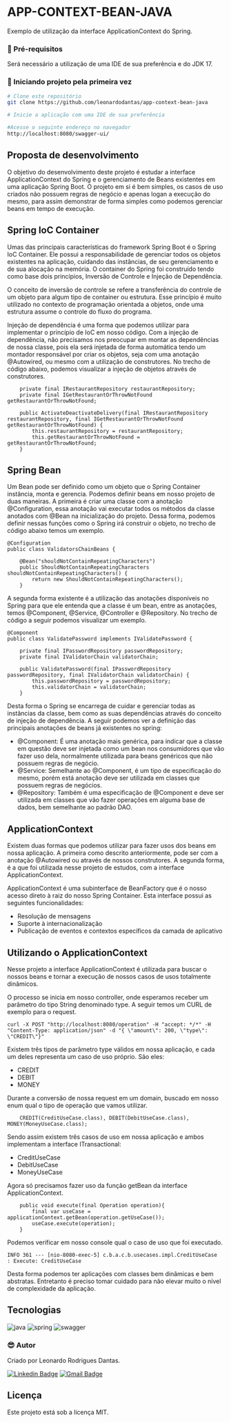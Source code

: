 # APP-CONTEXT-BEAN-JAVA

<p>
Exemplo de utilização da interface ApplicationContext do Spring.
</p>

### :hammer: Pré-requisitos

Será necessário a utilização de uma IDE de sua preferência e do JDK 17.

### 🎲 Iniciando projeto pela primeira vez

```bash
# Clone este repositório
git clone https://github.com/leonardodantas/app-context-bean-java

# Inicie a aplicação com uma IDE de sua preferência

#Acesse o seguinte endereço no navegador
http://localhost:8080/swagger-ui/

```

## Proposta de desenvolvimento

<p>
O objetivo do desenvolvimento deste projeto é estudar a interface ApplicationContext do Spring e o gerenciamento de Beans
existentes em uma aplicação Spring Boot. O projeto em si é bem simples, os casos de uso criados não possuem regras de negócio e apenas logan
a execução do mesmo, para assim demonstrar de forma simples como podemos gerenciar beans em tempo de execução.
</p>

## Spring IoC Container

<p>
Umas das principais características do framework Spring Boot é o Spring IoC Container. Ele possui a responsabilidade de gerenciar 
todos os objetos existentes na aplicação, cuidando das instâncias, de seu gerenciamento e de sua alocação na memória. O container do
Spring foi construído tendo como base dois princípios, Inversão de Controle e Injeção de Dependência.
</p>

<p>
O conceito de inversão de controle se refere a transferência do controle de um objeto para algum tipo de container ou estrutura. Esse
princípio é muito utilizado no contexto de programação orientada a objetos, onde uma estrutura assume o controle do fluxo do programa.
</p>

<p>
Injeção de dependência é uma forma que podemos utilizar para implementar o princípio de IoC em nosso código. Com a injeção de dependência,
não precisamos nos preocupar em montar as dependências de nossa classe, pois ela será injetada de forma automática tendo um montador 
responsável por criar os objetos, seja com uma anotação
@Autowired, ou mesmo com a utilização de construtores. No trecho de código abaixo, podemos visualizar a injeção de objetos através de construtores.
</p>

```
    private final IRestaurantRepository restaurantRepository;
    private final IGetRestaurantOrThrowNotFound getRestaurantOrThrowNotFound;

    public ActivateDeactivateDelivery(final IRestaurantRepository restaurantRepository, final IGetRestaurantOrThrowNotFound getRestaurantOrThrowNotFound) {
        this.restaurantRepository = restaurantRepository;
        this.getRestaurantOrThrowNotFound = getRestaurantOrThrowNotFound;
    } 
```

## Spring Bean

<p>
Um Bean pode ser definido como um objeto que o Spring Container instância, monta e gerencia. Podemos definir beans
em nosso projeto de duas maneiras. A primeira é criar uma classe com a anotação @Configuration, essa anotação
vai executar todos os métodos da classe anotados com @Bean na inicialização do projeto. Dessa forma, podemos
definir nessas funções como o Spring irá construir o objeto, no trecho de código abaixo temos um exemplo.
</p>

```
@Configuration
public class ValidatorsChainBeans {

    @Bean("shouldNotContainRepeatingCharacters")
    public ShouldNotContainRepeatingCharacters shouldNotContainRepeatingCharacters() {
        return new ShouldNotContainRepeatingCharacters();
    }
```

<p>
A segunda forma existente é a utilização das anotações disponíveis no Spring para que ele entenda que a classe é um bean,
entre as anotações, temos @Component, @Service, @Controller e @Repository. No trecho de código a seguir podemos visualizar
um exemplo.
</p>

```
@Component
public class ValidatePassword implements IValidatePassword {

    private final IPasswordRepository passwordRepository;
    private final IValidatorChain validatorChain;

    public ValidatePassword(final IPasswordRepository passwordRepository, final IValidatorChain validatorChain) {
        this.passwordRepository = passwordRepository;
        this.validatorChain = validatorChain;
    }
```

<p>
Desta forma o Spring se encarrega de cuidar e gerenciar todas as instâncias da classe, bem como as suas dependências através do 
conceito de injeção de dependência. A seguir podemos ver a definição das principais anotações de beans já existentes no spring:
</p>

- @Component: É uma anotação mais genérica, para indicar que a classe em questão deve ser injetada como um bean nos consumidores
que vão fazer uso dela, normalmente utilizada para beans genéricos que não possuem regras de negócio.
- @Service: Semelhante ao @Component, é um tipo de especificação do mesmo, porém está anotação deve ser utilizada em classes que possuem regras de negócios.
- @Repository: Também é uma especificação de @Component e deve ser utilizada em classes que vão fazer operações em alguma base de dados, bem semelhante 
ao padrão DAO.

## ApplicationContext

<p>
Existem duas formas que podemos utilizar para fazer usos dos beans em nossa aplicação. A primeira como descrito anteriormente,
pode ser com a anotação @Autowired ou através de nossos construtores. A segunda forma, é a que foi utilizada nesse projeto
de estudos, com a interface ApplicationContext.
</p>

<p>
ApplicationContext é uma subinterface de BeanFactory que é o nosso acesso direto à raiz do nosso Spring Container.
Esta interface possui as seguintes funcionalidades:
</p>

- Resolução de mensagens
- Suporte à internacionalização
- Publicação de eventos e contextos específicos da camada de aplicativo


## Utilizando o ApplicationContext

<p>
Nesse projeto a interface ApplicationContext é utilizada para buscar o nossos beans e tornar a
execução de nossos casos de usos totalmente dinâmicos.
</p>

<p>
O processo se inicia em nosso controller, onde esperamos receber um parâmetro do tipo String denominado type. A seguir
temos um CURL de exemplo para o request. 
</p>

```
curl -X POST "http://localhost:8080/operation" -H "accept: */*" -H "Content-Type: application/json" -d "{ \"amount\": 200, \"type\": \"CREDIT\"}"
```
<p>
Existem três tipos de parâmetro type válidos em nossa aplicação, e cada um deles representa um caso de uso próprio. São eles:
</p>

- CREDIT
- DEBIT
- MONEY

<p>
Durante a conversão de nossa request em um domain, buscado em nosso enum qual o tipo de operação
que vamos utilizar.
</p>

```
    CREDIT(CreditUseCase.class), DEBIT(DebitUseCase.class), MONEY(MoneyUseCase.class);
```

<p>
Sendo assim existem três casos de uso em nossa aplicação e ambos implementam a interface ITransactional:
</p>

- CreditUseCase
- DebitUseCase
- MoneyUseCase

<p>
Agora só precisamos fazer uso da função getBean da interface ApplicationContext.
</p>

```
    public void execute(final Operation operation){
        final var useCase = applicationContext.getBean(operation.getUseCase());
        useCase.execute(operation);
    }
```

<p>
Podemos verificar em nosso console qual o caso de uso que foi executado.    
</p>

```
INFO 361 --- [nio-8080-exec-5] c.b.a.c.b.usecases.impl.CreditUseCase    : Execute: CreditUseCase
```

<p>
 Desta forma podemos ter aplicações com classes bem dinâmicas e bem abstratas. Entretanto
 é preciso tomar cuidado para não elevar muito o nível de complexidade da aplicação.
</p>

## Tecnologias

<div style="display: inline_block">
  <img align="center" alt="java" src="https://img.shields.io/badge/java-%23ED8B00.svg?style=for-the-badge&logo=java&logoColor=white" />
  <img align="center" alt="spring" src="https://img.shields.io/badge/spring-%236DB33F.svg?style=for-the-badge&logo=spring&logoColor=white" />
  <img align="center" alt="swagger" src="https://img.shields.io/badge/-Swagger-%23Clojure?style=for-the-badge&logo=swagger&logoColor=white" />
</div>

### :sunglasses: Autor

Criado por Leonardo Rodrigues Dantas.

[![Linkedin Badge](https://img.shields.io/badge/-Leonardo-blue?style=flat-square&logo=Linkedin&logoColor=white&link=https://www.linkedin.com/in/leonardo-rodrigues-dantas/)](https://www.linkedin.com/in/leonardo-rodrigues-dantas/)
[![Gmail Badge](https://img.shields.io/badge/-leonardordnt1317@gmail.com-c14438?style=flat-square&logo=Gmail&logoColor=white&link=mailto:leonardordnt1317@gmail.com)](mailto:leonardordnt1317@gmail.com)

## Licença

Este projeto está sob a licença MIT.


